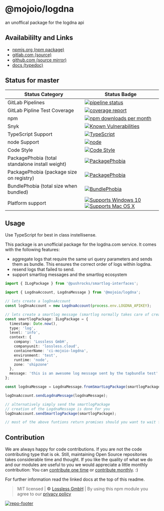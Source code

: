 # @mojoio/logdna
an unoffical package for the logdna api

## Availabililty and Links
* [npmjs.org (npm package)](https://www.npmjs.com/package/@mojoio/logdna)
* [gitlab.com (source)](https://gitlab.com/mojoio/logdna)
* [github.com (source mirror)](https://github.com/mojoio/logdna)
* [docs (typedoc)](https://mojoio.gitlab.io/logdna/)

## Status for master

Status Category | Status Badge
-- | --
GitLab Pipelines | [![pipeline status](https://gitlab.com/mojoio/logdna/badges/master/pipeline.svg)](https://lossless.cloud)
GitLab Pipline Test Coverage | [![coverage report](https://gitlab.com/mojoio/logdna/badges/master/coverage.svg)](https://lossless.cloud)
npm | [![npm downloads per month](https://badgen.net/npm/dy/@mojoio/logdna)](https://lossless.cloud)
Snyk | [![Known Vulnerabilities](https://badgen.net/snyk/mojoio/logdna)](https://lossless.cloud)
TypeScript Support | [![TypeScript](https://badgen.net/badge/TypeScript/>=%203.x/blue?icon=typescript)](https://lossless.cloud)
node Support | [![node](https://img.shields.io/badge/node->=%2010.x.x-blue.svg)](https://nodejs.org/dist/latest-v10.x/docs/api/)
Code Style | [![Code Style](https://badgen.net/badge/style/prettier/purple)](https://lossless.cloud)
PackagePhobia (total standalone install weight) | [![PackagePhobia](https://badgen.net/packagephobia/install/@mojoio/logdna)](https://lossless.cloud)
PackagePhobia (package size on registry) | [![PackagePhobia](https://badgen.net/packagephobia/publish/@mojoio/logdna)](https://lossless.cloud)
BundlePhobia (total size when bundled) | [![BundlePhobia](https://badgen.net/bundlephobia/minzip/@mojoio/logdna)](https://lossless.cloud)
Platform support | [![Supports Windows 10](https://badgen.net/badge/supports%20Windows%2010/yes/green?icon=windows)](https://lossless.cloud) [![Supports Mac OS X](https://badgen.net/badge/supports%20Mac%20OS%20X/yes/green?icon=apple)](https://lossless.cloud)

## Usage

Use TypeScript for best in class instellisense.

This package is an unofficial package for the logdna.com service. It comes with the following features:

- aggregate logs that require the same uri query parameters and sends them as bundle. This ensures the correct order of logs within logdna.
- resend logs that failed to send.
- support smartlog messages and the smartlog ecosystem

```typescript
import { ILogPackage } from '@pushrocks/smartlog-interfaces';

import { LogdnaAccount, LogdnaMessage } from '@mojoio/logdna';

// lets create a logDnaAccount
const logDnaAccount = new LogdnaAccount(process.env.LOGDNA_APIKEY);

// lets create a smartlog message (smartlog normally takes care of creating those objects)
const smartlogPackage: ILogPackage = {
  timestamp: Date.now(),
  type: 'log',
  level: 'info',
  context: {
    company: 'Lossless GmbH',
    companyunit: 'lossless.cloud',
    containerName: 'ci-mojoio-logdna',
    environment: 'test',
    runtime: 'node',
    zone: 'shipzone'
  },
  message: 'this is an awesome log message sent by the tapbundle test'
};

const logdnaMessage = LogdnaMessage.fromSmartLogPackage(smartlogPackage);

logDnaAccount.sendLogdnaMessage(logdnaMessage);

// alternatively simply send the smartlogPackage
// creation of the LogdnaMessage is done for you
logDnaAccount.sendSmartlogPackage(smartlogPackage);

// most of the above funtions return promises should you want to wait for a log to be fully sent
```

## Contribution

We are always happy for code contributions. If you are not the code contributing type that is ok. Still, maintaining Open Source repositories takes considerable time and thought. If you like the quality of what we do and our modules are useful to you we would appreciate a little monthly contribution: You can [contribute one time](https://lossless.link/contribute-onetime) or [contribute monthly](https://lossless.link/contribute). :)

For further information read the linked docs at the top of this readme.

> MIT licensed | **&copy;** [Lossless GmbH](https://lossless.gmbh)
| By using this npm module you agree to our [privacy policy](https://lossless.gmbH/privacy)

[![repo-footer](https://lossless.gitlab.io/publicrelations/repofooter.svg)](https://maintainedby.lossless.com)
